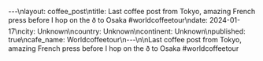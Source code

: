 ---\nlayout: coffee_post\ntitle: Last coffee post from Tokyo, amazing French press before I hop on the ð to Osaka #worldcoffeetour\ndate: 2024-01-17\ncity: Unknown\ncountry: Unknown\ncontinent: Unknown\npublished: true\ncafe_name: Worldcoffeetour\n---\n\nLast coffee post from Tokyo, amazing French press before I hop on the ð to Osaka #worldcoffeetour
